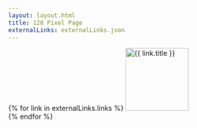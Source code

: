 ```yaml
---
layout: layout.html
title: 128 Pixel Page
externalLinks: externalLinks.json
---
```

{% for link in externalLinks.links %}
            <a href="{{ link.image }}"><img src="{{ link.image }}" border="0" alt="{{ link.title }}" width="128" height="128"></a>  
    {% endfor %}

